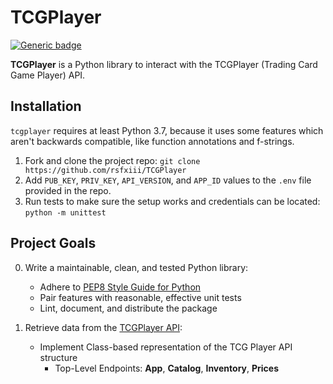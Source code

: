 # TCGPlayer

[![Generic badge](https://img.shields.io/badge/Python-3.7-COLOR.svg)](https://shields.io/)

**TCGPlayer** is a Python library to interact with the TCGPlayer (Trading Card Game Player) API.

## Installation

`tcgplayer` requires at least Python 3.7, because it  uses some features which aren't backwards compatible, like function annotations and f-strings.

1. Fork and clone the project repo: `git clone https://github.com/rsfxiii/TCGPlayer`
2. Add `PUB_KEY`, `PRIV_KEY`, `API_VERSION`, and `APP_ID` values to the `.env` file provided in the repo.
3. Run tests to make sure the setup works and credentials can be located: `python -m unittest`



## Project Goals

0. Write a maintainable, clean, and tested Python library:
    * Adhere to [PEP8 Style Guide for Python](https://www.python.org/dev/peps/pep-0008/)
    * Pair features with reasonable, effective unit tests
    * Lint, document, and distribute the package

1. Retrieve data from the [TCGPlayer API](https://docs.tcgplayer.com/docs):
    * Implement Class-based representation of the TCG Player API structure
      * Top-Level Endpoints: **App**, **Catalog**, **Inventory**, **Prices**

